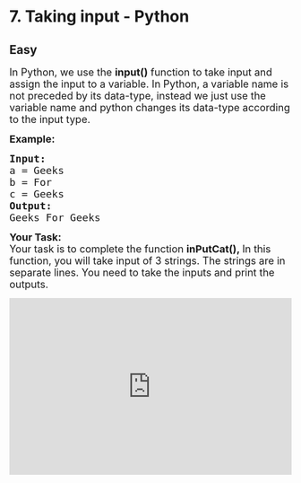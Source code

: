 # 7. Taking input - Python
## Easy
<div class="problem-statement">
                <p></p><p><span style="font-size:18px">In Python, we use the <strong>input()</strong> function to take input and assign the input to a variable. In Python, a variable name is not preceded by its data-type, instead we just use the variable name and python changes its data-type according to the input type. </span></p>

<p><span style="font-size:18px"><strong>Example:</strong></span></p>

<pre><span style="font-size:18px"><strong>Input:</strong></span>
<span style="font-size:18px">a = Geeks</span>
<span style="font-size:18px">b = For</span>
<span style="font-size:18px">c = Geeks</span>
<span style="font-size:18px"><strong>Output:</strong></span>
<span style="font-size:18px">Geeks For Geeks</span>
</pre>

<p><strong><span style="font-size:18px">Your Task:</span></strong><br>
<span style="font-size:18px">Your task is to complete the function <strong>inPutCat(),&nbsp;</strong>In this function, you will take input of 3 strings. The strings are in separate lines. You need to take the inputs and print the outputs.</span></p>

<p><iframe frameborder="0" height="315" src="https://www.youtube.com/embed/gzDPuWKjmGQ" width="560" style="max-width: 100%;"></iframe></p>
 <p></p>
            </div>